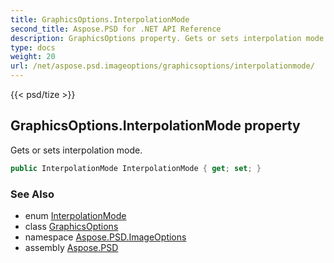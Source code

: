 ```yaml
---
title: GraphicsOptions.InterpolationMode
second_title: Aspose.PSD for .NET API Reference
description: GraphicsOptions property. Gets or sets interpolation mode
type: docs
weight: 20
url: /net/aspose.psd.imageoptions/graphicsoptions/interpolationmode/
---
```

{{< psd/tize >}}
## GraphicsOptions.InterpolationMode property

Gets or sets interpolation mode.

```csharp
public InterpolationMode InterpolationMode { get; set; }
```

### See Also

* enum [InterpolationMode](../../../aspose.psd/interpolationmode/)
* class [GraphicsOptions](../)
* namespace [Aspose.PSD.ImageOptions](../../graphicsoptions/)
* assembly [Aspose.PSD](../../../)


